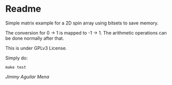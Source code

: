 Readme
======

Simple matrix example for a 2D spin array using bitsets to save memory.

The conversion for 0 -> 1 is mapped to -1 -> 1. The arithmetic operations can be
done normally after that.

This is under GPLv3 License.

Simply do: 

```
make test
```


*Jimmy Aguilar Mena*

